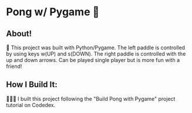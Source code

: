 # Pong w/ Pygame 🏓
## About!
👾 This project was built with Python/Pygame. The left paddle is controlled by using keys w(UP) and s(DOWN).  The right paddle is controlled with the up and down arrows.  Can be played single player but is more fun with a friend!

## How I Build It:
👩🏻‍💻 I built this project following the "Build Pong with Pygame" project tutorial on Codedex.
